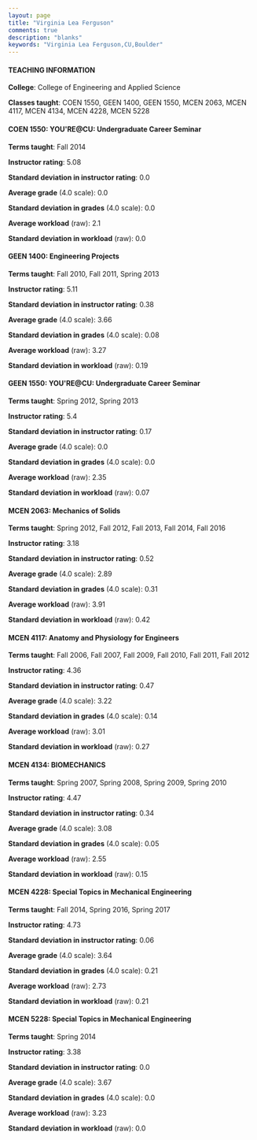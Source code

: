 ```yaml
---
layout: page
title: "Virginia Lea Ferguson" 
comments: true
description: "blanks"
keywords: "Virginia Lea Ferguson,CU,Boulder"
---
```

<head>
<script src="https://ajax.googleapis.com/ajax/libs/jquery/2.1.3/jquery.min.js"></script>
<script src="https://dl.dropboxusercontent.com/s/pc42nxpaw1ea4o9/highcharts.js?dl=0"></script>
<!-- <script src="../assets/js/highcharts.js"></script> -->
<style type="text/css">@font-face {
	font-family: "Bebas Neue";
	src: url(https://www.filehosting.org/file/details/544349/BebasNeue Regular.otf) format("opentype");
	}
	h1.Bebas { 
		font-family: "Bebas Neue", Verdana, Tahoma;
	}
</style>
</head>
	   
#### TEACHING INFORMATION

**College**: College of Engineering and Applied Science

**Classes taught**: COEN 1550, GEEN 1400, GEEN 1550, MCEN 2063, MCEN 4117, MCEN 4134, MCEN 4228, MCEN 5228

#### COEN 1550: YOU'RE@CU: Undergraduate Career Seminar

**Terms taught**: Fall 2014

**Instructor rating**: 5.08

**Standard deviation in instructor rating**: 0.0

**Average grade** (4.0 scale): 0.0

**Standard deviation in grades** (4.0 scale): 0.0

**Average workload** (raw): 2.1

**Standard deviation in workload** (raw): 0.0

#### GEEN 1400: Engineering Projects

**Terms taught**: Fall 2010, Fall 2011, Spring 2013

**Instructor rating**: 5.11

**Standard deviation in instructor rating**: 0.38

**Average grade** (4.0 scale): 3.66

**Standard deviation in grades** (4.0 scale): 0.08

**Average workload** (raw): 3.27

**Standard deviation in workload** (raw): 0.19

#### GEEN 1550: YOU'RE@CU: Undergraduate Career Seminar

**Terms taught**: Spring 2012, Spring 2013

**Instructor rating**: 5.4

**Standard deviation in instructor rating**: 0.17

**Average grade** (4.0 scale): 0.0

**Standard deviation in grades** (4.0 scale): 0.0

**Average workload** (raw): 2.35

**Standard deviation in workload** (raw): 0.07

#### MCEN 2063: Mechanics of Solids

**Terms taught**: Spring 2012, Fall 2012, Fall 2013, Fall 2014, Fall 2016

**Instructor rating**: 3.18

**Standard deviation in instructor rating**: 0.52

**Average grade** (4.0 scale): 2.89

**Standard deviation in grades** (4.0 scale): 0.31

**Average workload** (raw): 3.91

**Standard deviation in workload** (raw): 0.42

#### MCEN 4117: Anatomy and Physiology for Engineers

**Terms taught**: Fall 2006, Fall 2007, Fall 2009, Fall 2010, Fall 2011, Fall 2012

**Instructor rating**: 4.36

**Standard deviation in instructor rating**: 0.47

**Average grade** (4.0 scale): 3.22

**Standard deviation in grades** (4.0 scale): 0.14

**Average workload** (raw): 3.01

**Standard deviation in workload** (raw): 0.27

#### MCEN 4134: BIOMECHANICS

**Terms taught**: Spring 2007, Spring 2008, Spring 2009, Spring 2010

**Instructor rating**: 4.47

**Standard deviation in instructor rating**: 0.34

**Average grade** (4.0 scale): 3.08

**Standard deviation in grades** (4.0 scale): 0.05

**Average workload** (raw): 2.55

**Standard deviation in workload** (raw): 0.15

#### MCEN 4228: Special Topics in Mechanical Engineering

**Terms taught**: Fall 2014, Spring 2016, Spring 2017

**Instructor rating**: 4.73

**Standard deviation in instructor rating**: 0.06

**Average grade** (4.0 scale): 3.64

**Standard deviation in grades** (4.0 scale): 0.21

**Average workload** (raw): 2.73

**Standard deviation in workload** (raw): 0.21

#### MCEN 5228: Special Topics in Mechanical Engineering

**Terms taught**: Spring 2014

**Instructor rating**: 3.38

**Standard deviation in instructor rating**: 0.0

**Average grade** (4.0 scale): 3.67

**Standard deviation in grades** (4.0 scale): 0.0

**Average workload** (raw): 3.23

**Standard deviation in workload** (raw): 0.0

